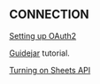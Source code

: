 ## CONNECTION

[Setting up OAuth2](https://support.google.com/googleapi/answer/6158849?hl=en)

[Guidejar](https://guidejar.com/guides/fec74020-26bb-43dd-814c-f8b907f6f45b) tutorial.

[Turning on Sheets API](https://guidejar.com/guides/61d6b773-ad2d-49c3-9c9c-d0b906cd5086)
